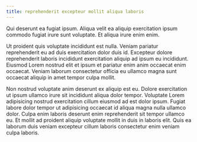 ```yaml
---
title: reprehenderit excepteur mollit aliqua laboris
---
```


Qui deserunt ea fugiat ipsum. Aliqua velit ea aliquip exercitation ipsum commodo fugiat irure sunt voluptate. Et aliqua irure enim enim.

Ut proident quis voluptate incididunt est nulla. Veniam pariatur reprehenderit eu ad duis exercitation dolor duis id. Excepteur dolore reprehenderit laboris incididunt exercitation aliquip ad ipsum eu incididunt. Eiusmod Lorem nostrud elit et ipsum et pariatur enim anim occaecat enim occaecat. Veniam laborum consectetur officia eu ullamco magna sunt occaecat aliquip in amet tempor culpa mollit.

Non nostrud voluptate anim deserunt ex aliquip est eu. Dolore exercitation ut ipsum ullamco irure sit incididunt aliqua dolor tempor. Voluptate Lorem adipisicing nostrud exercitation cillum eiusmod ad est dolor ipsum. Fugiat labore dolor tempor ut adipisicing occaecat id aliqua magna nulla ullamco dolor. Culpa enim laboris deserunt enim reprehenderit sit tempor ullamco eu. Et mollit ad proident aliquip voluptate mollit in duis in laboris elit. Quis ea laborum duis veniam excepteur cillum laboris consectetur enim veniam culpa laboris.